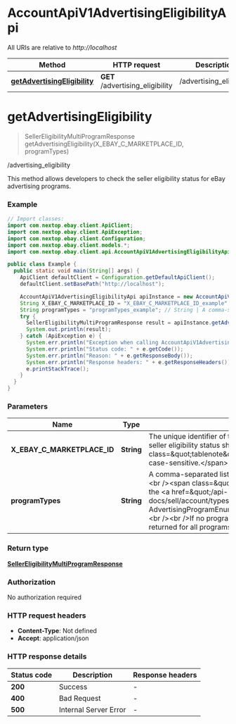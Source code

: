 # AccountApiV1AdvertisingEligibilityApi

All URIs are relative to *http://localhost*

Method | HTTP request | Description
------------- | ------------- | -------------
[**getAdvertisingEligibility**](AccountApiV1AdvertisingEligibilityApi.md#getAdvertisingEligibility) | **GET** /advertising_eligibility | /advertising_eligibility


<a name="getAdvertisingEligibility"></a>
# **getAdvertisingEligibility**
> SellerEligibilityMultiProgramResponse getAdvertisingEligibility(X_EBAY_C_MARKETPLACE_ID, programTypes)

/advertising_eligibility

This method allows developers to check the seller eligibility status for eBay advertising programs.

### Example
```java
// Import classes:
import com.nextop.ebay.client.ApiClient;
import com.nextop.ebay.client.ApiException;
import com.nextop.ebay.client.Configuration;
import com.nextop.ebay.client.models.*;
import com.nextop.ebay.client.api.AccountApiV1AdvertisingEligibilityApi;

public class Example {
  public static void main(String[] args) {
    ApiClient defaultClient = Configuration.getDefaultApiClient();
    defaultClient.setBasePath("http://localhost");

    AccountApiV1AdvertisingEligibilityApi apiInstance = new AccountApiV1AdvertisingEligibilityApi(defaultClient);
    String X_EBAY_C_MARKETPLACE_ID = "X_EBAY_C_MARKETPLACE_ID_example"; // String | The unique identifier of the eBay marketplace for which the seller eligibility status shall be checked.<br /><br /><span class=\"tablenote\"><b>Note:</b> This value is case-sensitive.</span>
    String programTypes = "programTypes_example"; // String | A comma-separated list of eBay advertising programs.<br /><br /><span class=\"tablenote\"><b>Tip:</b> See the <a href=\"/api-docs/sell/account/types/plser:AdvertisingProgramEnum\"> AdvertisingProgramEnum</a> type for possible values.</span><br /><br />If no programs are specified, the results will be returned for all programs.
    try {
      SellerEligibilityMultiProgramResponse result = apiInstance.getAdvertisingEligibility(X_EBAY_C_MARKETPLACE_ID, programTypes);
      System.out.println(result);
    } catch (ApiException e) {
      System.err.println("Exception when calling AccountApiV1AdvertisingEligibilityApi#getAdvertisingEligibility");
      System.err.println("Status code: " + e.getCode());
      System.err.println("Reason: " + e.getResponseBody());
      System.err.println("Response headers: " + e.getResponseHeaders());
      e.printStackTrace();
    }
  }
}
```

### Parameters

Name | Type | Description  | Notes
------------- | ------------- | ------------- | -------------
 **X_EBAY_C_MARKETPLACE_ID** | **String**| The unique identifier of the eBay marketplace for which the seller eligibility status shall be checked.&lt;br /&gt;&lt;br /&gt;&lt;span class&#x3D;\&quot;tablenote\&quot;&gt;&lt;b&gt;Note:&lt;/b&gt; This value is case-sensitive.&lt;/span&gt; |
 **programTypes** | **String**| A comma-separated list of eBay advertising programs.&lt;br /&gt;&lt;br /&gt;&lt;span class&#x3D;\&quot;tablenote\&quot;&gt;&lt;b&gt;Tip:&lt;/b&gt; See the &lt;a href&#x3D;\&quot;/api-docs/sell/account/types/plser:AdvertisingProgramEnum\&quot;&gt; AdvertisingProgramEnum&lt;/a&gt; type for possible values.&lt;/span&gt;&lt;br /&gt;&lt;br /&gt;If no programs are specified, the results will be returned for all programs. | [optional]

### Return type

[**SellerEligibilityMultiProgramResponse**](SellerEligibilityMultiProgramResponse.md)

### Authorization

No authorization required

### HTTP request headers

 - **Content-Type**: Not defined
 - **Accept**: application/json

### HTTP response details
| Status code | Description | Response headers |
|-------------|-------------|------------------|
**200** | Success |  -  |
**400** | Bad Request |  -  |
**500** | Internal Server Error |  -  |

